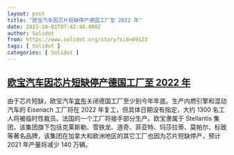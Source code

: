 ```yaml
---
layout: post
title: "欧宝汽车因芯片短缺停产德国工厂至 2022 年"
date: 2021-10-01T07:42:48.000Z
author: Solidot
from: https://www.solidot.org/story?sid=69123
tags: [ Solidot ]
categories: [ Solidot ]
---
```

<!--1633074168000-->
[欧宝汽车因芯片短缺停产德国工厂至 2022 年](https://www.solidot.org/story?sid=69123)
------

<div>
由于芯片短缺，欧宝汽车<a href="https://www.reuters.com/business/autos-transportation/chip-shortage-leads-carmaker-opel-shut-german-plant-until-2022-2021-09-30/" target="_blank">宣布</a>关闭德国工厂至少到今年年底。生产内燃引擎和混动汽车的  Eisenach 工厂将在 2022 年复工，但具体日期没有指定，大约 1300 名工人将被临时性裁员。法国的一个工厂将接手部分生产。欧宝隶属于 Stellantis 集团，该集团旗下包括克莱斯勒、雪铁龙、道奇、菲亚特、玛莎拉蒂、莫帕尔、标致等著名品牌，该集团在加拿大和欧洲地区的其它工厂也因为芯片短缺停产，预计 2021 年产量将减少 140 万辆。
</div>
